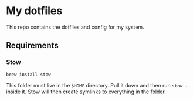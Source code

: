 # My dotfiles

This repo contains the dotfiles and config for my system. 

##  Requirements

### Stow

```
brew install stow
```

This folder must live in the `$HOME` directory. Pull it down and then run
`stow .` inside it. Stow will then create symlinks to everything in the folder.

